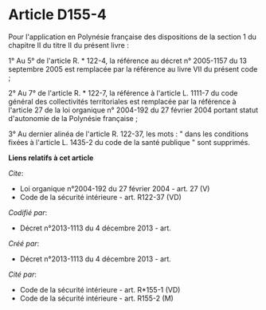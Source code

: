 # Article D155-4

Pour l'application en Polynésie française des dispositions de la section 1 du chapitre II du titre II du présent livre : 

1° Au 5° de l'article R. * 122-4, la référence au décret n° 2005-1157 du 13 septembre 2005 est remplacée par la référence au
livre VII du présent code ; 

2° Au 7° de l'article R. * 122-7, la référence à l'article L. 1111-7 du code général des collectivités territoriales est
remplacée par la référence à l'article 27 de la loi organique n° 2004-192 du 27 février 2004 portant statut d'autonomie de la
Polynésie française ; 

3° Au dernier alinéa de l'article R. 122-37, les mots : " dans les conditions fixées à l'article L. 1435-2 du code de la
santé publique " sont supprimés.

**Liens relatifs à cet article**

_Cite_:

  - Loi organique n°2004-192 du 27 février 2004 - art. 27 (V)
  - Code de la sécurité intérieure - art. R122-37 (VD)

_Codifié par_:

  - Décret n°2013-1113 du 4 décembre 2013 - art.

_Créé par_:

  - Décret n°2013-1113 du 4 décembre 2013 - art.

_Cité par_:

  - Code de la sécurité intérieure - art. R*155-1  (VD)
  - Code de la sécurité intérieure - art. R155-2 (M)
